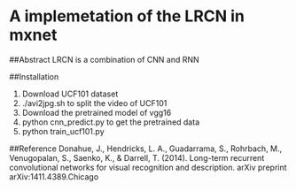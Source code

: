 A implemetation of the LRCN in mxnet
=====

##Abstract
LRCN is a combination of CNN and RNN

##Installation
1. Download UCF101 dataset
2. ./avi2jpg.sh to split the video of UCF101
3. Download the pretrained model of vgg16
4. python cnn_predict.py to get the pretrained data
5. python train_ucf101.py

##Reference 
Donahue, J., Hendricks, L. A., Guadarrama, S., Rohrbach, M., Venugopalan, S., Saenko, K., & Darrell, T. (2014). Long-term recurrent convolutional networks for visual recognition and description. arXiv preprint arXiv:1411.4389.Chicago	


